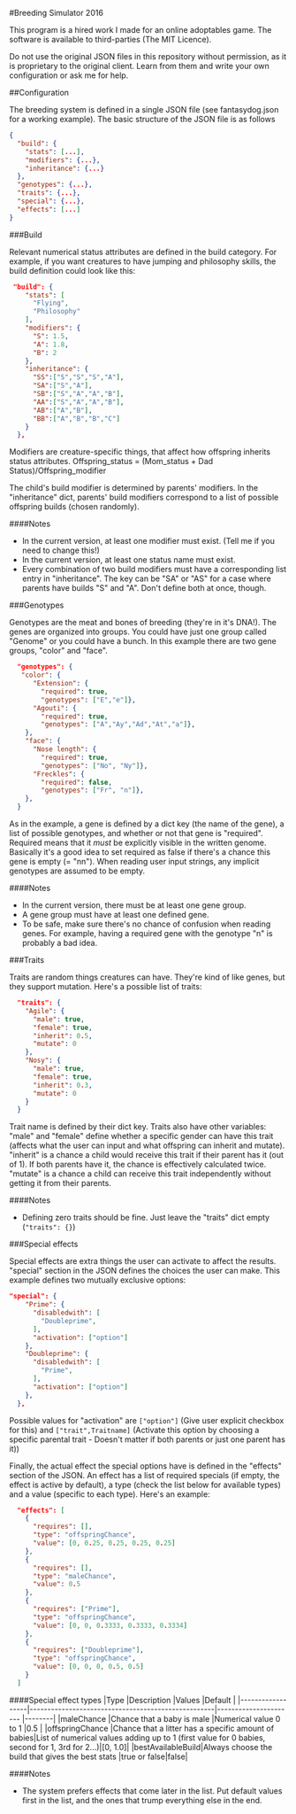 #Breeding Simulator 2016

This program is a hired work I made for an online adoptables
game. The software is available to third-parties
(The MIT Licence).

Do not use the original JSON files in this repository without
permission, as it is proprietary to the original client.
Learn from them and write your own configuration or ask me
for help.

##Configuration

The breeding system is defined in a single JSON file
(see fantasydog.json for a working example).
The basic structure of the JSON file is as follows

```json
{
  "build": {
    "stats": [...],
    "modifiers": {...},
    "inheritance": {...}
  },
  "genotypes": {...},
  "traits": {...},
  "special": {...},
  "effects": [...]
}
```

###Build

Relevant numerical status attributes are defined in the build category. For example, if you want creatures to have jumping and philosophy skills, the build definition could look like this:

```json
 "build": {
    "stats": [
      "Flying",
      "Philosophy"
    ],
    "modifiers": {
      "S": 1.5,
      "A": 1.8,
      "B": 2
    },
    "inheritance": {
      "SS":["S","S","S","A"],
      "SA":["S","A"],
      "SB":["S","A","A","B"],
      "AA":["S","A","A","B"],
      "AB":["A","B"],
      "BB":["A","B","B","C"]
    }
  },
```

Modifiers are creature-specific things, that affect how offspring inherits status attributes. Offspring_status = (Mom_status + Dad Status)/Offspring_modifier

The child's build modifier is determined by parents' modifiers. In the "inheritance" dict, parents' build modifiers correspond to a list of possible offspring builds (chosen randomly).

####Notes
* In the current version, at least one modifier must exist. (Tell me if you need to change this!)
* In the current version, at least one status name must exist.
* Every combination of two build modifiers must have a corresponding list entry in "inheritance". The key can be "SA" or "AS" for a case where parents have builds "S" and "A". Don't define both at once, though.

###Genotypes

Genotypes are the meat and bones of breeding (they're in it's DNA!). The genes are organized into groups. You could have just one group called "Genome" or you could have a bunch.
In this example there are two gene groups, "color" and "face".

```json
  "genotypes": {
   "color": {
      "Extension": {
        "required": true,
        "genotypes": ["E","e"]},
      "Agouti": {
        "required": true,
        "genotypes": ["A","Ay","Ad","At","a"]},
    },
    "face": {
      "Nose length": {
        "required": true,
        "genotypes": ["No", "Ny"]},
      "Freckles": {
        "required": false,
        "genotypes": ["Fr", "n"]},
    },
  }
```

As in the example, a gene is defined by a dict key (the name of the gene), a list of possible genotypes, and whether or not that gene is "required". Required means that it *must* be explicitly visible in the written genome. Basically it's a good idea to set required as false if there's a chance this gene is empty (= "nn"). When reading user input strings, any implicit genotypes are assumed to be empty.

####Notes

* In the current version, there must be at least one gene group.
* A gene group must have at least one defined gene.
* To be safe, make sure there's no chance of confusion when reading genes. For example, having a required gene with the genotype "n" is probably a bad idea.

###Traits

Traits are random things creatures can have. They're kind of like genes, but they support mutation. Here's a possible list of traits:

```json
  "traits": {
    "Agile": {
      "male": true,
      "female": true,
      "inherit": 0.5,
      "mutate": 0
    },
    "Nosy": {
      "male": true,
      "female": true,
      "inherit": 0.3,
      "mutate": 0
    }
  }
```

Trait name is defined by their dict key. Traits also have other variables: "male" and "female" define whether a specific gender can have this trait (affects what the user can input and what offspring can inherit and mutate). "inherit" is a chance a child would receive this trait if their parent has it (out of 1). If both parents have it, the chance is effectively calculated twice. "mutate" is a chance a child can receive this trait independently without getting it from their parents.

####Notes
* Defining zero traits should be fine. Just leave the "traits" dict empty (`"traits": {}`)

###Special effects

Special effects are extra things the user can activate to affect the results. "special" section in the JSON defines the choices the user can make. This example defines two mutually exclusive options:
```json
"special": {
    "Prime": {
      "disabledwith": [
        "Doubleprime",
      ],
      "activation": ["option"]
    },
    "Doubleprime": {
      "disabledwith": [
        "Prime",
      ],
      "activation": ["option"]
    },
  },
```
Possible values for "activation" are `["option"]` (Give user explicit checkbox for this)
and `["trait",Traitname]` (Activate this option by choosing a specific parental trait - Doesn't matter if both parents or just one parent has it))

Finally, the actual effect the special options have is defined in the "effects" section of the JSON. An effect has a list of required specials (if empty, the effect is active by default), a type (check the list below for available types) and a value (specific to each type). Here's an example:

```json
  "effects": [
    {
      "requires": [],
      "type": "offspringChance",
      "value": [0, 0.25, 0.25, 0.25, 0.25]
    },
    {
      "requires": [],
      "type": "maleChance",
      "value": 0.5
    },
    {
      "requires": ["Prime"],
      "type": "offspringChance",
      "value": [0, 0, 0.3333, 0.3333, 0.3334]
    },
    {
      "requires": ["Doubleprime"],
      "type": "offspringChance",
      "value": [0, 0, 0, 0.5, 0.5]
    }
  ]
```

####Special effect types
|Type              |Description                                         |Values                                 |Default |
|------------------|----------------------------------------------------|----------------------                 |--------|
|maleChance        |Chance that a baby is male                          |Numerical value 0 to 1                 |0.5     |
|offspringChance   |Chance that a litter has a specific amount of babies|List of numerical values adding up to 1 (first value for 0 babies, second for 1, 3rd for 2...)|[0, 1.0]|
|bestAvailableBuild|Always choose the build that gives the best stats   |true or false|false|

####Notes
* The system prefers effects that come later in the list. Put default values first in the list, and the ones that trump everything else in the end.
